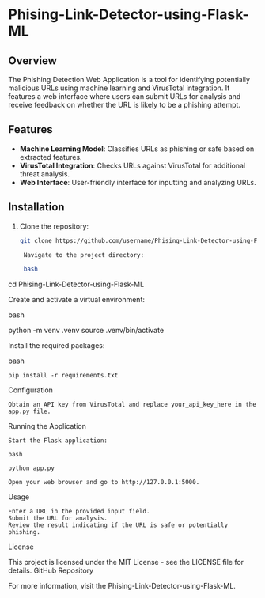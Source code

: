 # Phising-Link-Detector-using-Flask-ML

## Overview

The Phishing Detection Web Application is a tool for identifying potentially malicious URLs using machine learning and VirusTotal integration. It features a web interface where users can submit URLs for analysis and receive feedback on whether the URL is likely to be a phishing attempt.

## Features

- **Machine Learning Model**: Classifies URLs as phishing or safe based on extracted features.
- **VirusTotal Integration**: Checks URLs against VirusTotal for additional threat analysis.
- **Web Interface**: User-friendly interface for inputting and analyzing URLs.

## Installation

1. Clone the repository:

   ```bash
   git clone https://github.com/username/Phising-Link-Detector-using-Flask-ML.git

    Navigate to the project directory:

    bash

cd Phising-Link-Detector-using-Flask-ML

Create and activate a virtual environment:

bash

python -m venv .venv
source .venv/bin/activate

Install the required packages:

bash

    pip install -r requirements.txt

Configuration

    Obtain an API key from VirusTotal and replace your_api_key_here in the app.py file.

Running the Application

    Start the Flask application:

    bash

    python app.py

    Open your web browser and go to http://127.0.0.1:5000.

Usage

    Enter a URL in the provided input field.
    Submit the URL for analysis.
    Review the result indicating if the URL is safe or potentially phishing.

License

This project is licensed under the MIT License - see the LICENSE file for details.
GitHub Repository

For more information, visit the Phising-Link-Detector-using-Flask-ML.


